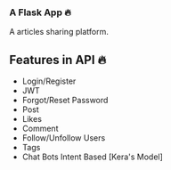 ### A Flask App  🔥
A articles sharing platform.

## Features in API 🔥

- Login/Register
- JWT
- Forgot/Reset Password
- Post
- Likes
- Comment
- Follow/Unfollow Users
- Tags
- Chat Bots Intent Based [Kera's Model]

